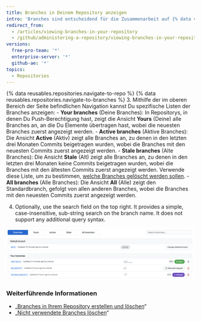 ```yaml
---
title: Branches in Deinem Repository anzeigen
intro: 'Branches sind entscheidend für die Zusammenarbeit auf {% data variables.product.product_name %}. Sie lassen sich bestmöglich auf der Branches-Seite anzeigen.'
redirect_from:
  - /articles/viewing-branches-in-your-repository
  - /github/administering-a-repository/viewing-branches-in-your-repository
versions:
  free-pro-team: '*'
  enterprise-server: '*'
  github-ae: '*'
topics:
  - Repositories
---
```

{% data reusables.repositories.navigate-to-repo %}
{% data reusables.repositories.navigate-to-branches %}
3. Mithilfe der im oberen Bereich der Seite befindlichen Navigation kannst Du spezifische Listen der Branches anzeigen:
    - **Your branches** (Deine Branches): In Repositorys, in denen Du Push-Berechtigung hast, zeigt die Ansicht **Yours** (Deine) alle Branches an, an die Du Elemente übertragen hast, wobei die neuesten Branches zuerst angezeigt werden.
    - **Active branches** (Aktive Branches): Die Ansicht **Active** (Aktiv) zeigt alle Branches an, zu denen in den letzten drei Monaten Commits beigetragen wurden, wobei die Branches mit den neuesten Commits zuerst angezeigt werden.
    - **Stale branches** (Alte Branches): Die Ansicht **Stale** (Alt) zeigt alle Branches an, zu denen in den letzten drei Monaten keine Commits beigetragen wurden, wobei die Branches mit den ältesten Commits zuerst angezeigt werden. Verwende diese Liste, um zu bestimmen, [welche Branches gelöscht werden sollen](/articles/creating-and-deleting-branches-within-your-repository).
    - **All branches** (Alle Branches): Die Ansicht **All** (Alle) zeigt den Standardbranch, gefolgt von allen anderen Branches, wobei die Branches mit den neuesten Commits zuerst angezeigt werden.

4. Optionally, use the search field on the top right. It provides a simple, case-insensitive, sub-string search on the branch name. It does not support any additional query syntax.

![Die Branches-Seite für das Atom-Repository](/assets/images/help/branches/branches-overview-atom.png)

### Weiterführende Informationen

- „[Branches in Ihrem Repository erstellen und löschen](/articles/creating-and-deleting-branches-within-your-repository)“
- „[Nicht verwendete Branches löschen](/articles/deleting-unused-branches)“
